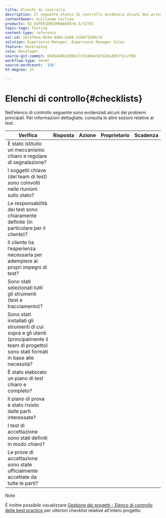 ```yaml
---
title: Elenchi di controllo
description: Il seguente elenco di controllo evidenzia alcuni dei principali problemi di test
contentOwner: Guillaume Carlino
products: SG_EXPERIENCEMANAGER/6.5/SITES
topic-tags: testing
content-type: reference
exl-id: 16c5f9aa-024d-4d8a-ba08-22b073289cfd
solution: Experience Manager, Experience Manager Sites
feature: Developing
role: Developer
source-git-commit: 66db4b0b5106617c534b6e1bf428a3057f2c2708
workflow-type: tm+mt
source-wordcount: '156'
ht-degree: 2%

---
```


# Elenchi di controllo{#checklists}

Nell’elenco di controllo seguente sono evidenziati alcuni dei problemi principali. Per informazioni dettagliate, consulta le altre sezioni relative ai test.

| Verifica | Risposta | Azione | Proprietario | Scadenza |
|---|---|---|---|---|
| È stato istituito un meccanismo chiaro e regolare di segnalazione? |  |  |  |  |
| I soggetti chiave (del team di test) sono coinvolti nelle riunioni sullo stato? |  |  |  |  |
| Le responsabilità dei test sono chiaramente definite (in particolare per il cliente)? |  |  |  |  |
| Il cliente ha l’esperienza necessaria per adempiere ai propri impegni di test? |  |  |  |  |
| Sono stati selezionati tutti gli strumenti (test e tracciamento)? |  |  |  |  |
| Sono stati installati gli strumenti di cui sopra e gli utenti (principalmente il team di progetto) sono stati formati in base alle necessità? |  |  |  |  |
| È stato elaborato un piano di test chiaro e completo? |  |  |  |  |
| Il piano di prova è stato rivisto dalle parti interessate? |  |  |  |  |
| I test di accettazione sono stati definiti in modo chiaro? |  |  |  |  |
| Le prove di accettazione sono state ufficialmente accettate da tutte le parti? |  |  |  |  |

>[!NOTE]
>
>È inoltre possibile visualizzare [Gestione dei progetti - Elenco di controllo delle best practice](/help/managing/best-practices.md) per ulteriori checklist relative all’intero progetto.
